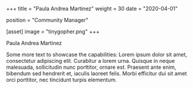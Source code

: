 +++
title = "Paula Andrea Martinez"
weight = 30
date = "2020-04-01"

position = "Community Manager"

[asset]
  image = "tinygopher.png"
+++

Paula Andrea Martinez

Some more text to showcase the capabilities:
Lorem ipsum dolor sit amet, consectetur adipiscing elit.
Curabitur a lorem urna.
Quisque in neque malesuada, sollicitudin nunc porttitor, ornare est.
Praesent ante enim, bibendum sed hendrerit et, iaculis laoreet felis.
Morbi efficitur dui sit amet orci porttitor, nec tincidunt turpis elementum.
